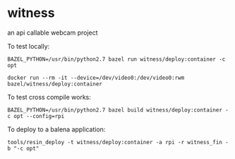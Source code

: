 # witness

an api callable webcam project

To test locally:

`BAZEL_PYTHON=/usr/bin/python2.7 bazel run witness/deploy:container -c opt`

`docker run --rm -it --device=/dev/video0:/dev/video0:rwm bazel/witness/deploy:container`

To test cross compile works:

`BAZEL_PYTHON=/usr/bin/python2.7 bazel build witness/deploy:container -c opt --config=rpi`

To deploy to a balena application:

`tools/resin_deploy -t witness/deploy:container -a rpi -r witness_fin -b "-c opt"`
